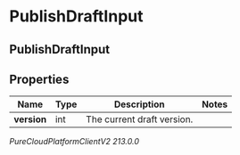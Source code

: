 # PublishDraftInput

## PublishDraftInput

## Properties

|Name | Type | Description | Notes|
|------------ | ------------- | ------------- | -------------|
| **version** | int | The current draft version. | |



_PureCloudPlatformClientV2 213.0.0_

